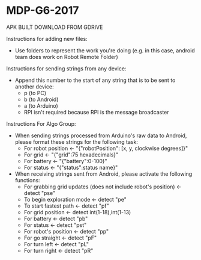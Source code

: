 # MDP-G6-2017

APK BUILT DOWNLOAD FROM GDRIVE

Instructions for adding new files:
- Use folders to represent the work you're doing (e.g. in this case, android team does work on Robot Remote Folder)


Instructions for sending strings from any device:
- Append this number to the start of any string that is to be sent to another device:
	- p (to PC)
	- b (to Android)
	- a (to Arduino)
	- RPI isn't required because RPI is the message broadcaster

Instructions For Algo Group:
- When sending strings processed from Arduino's raw data to Android, please format these strings for the following task:
	- For robot position <- "{"robotPosition": [x, y, clockwise degrees]}"
	- For grid <- "{"grid":75 hexadecimals}"
	- For battery <- "{"battery":0-100}"
	- For status <- "{"status":status name}"
- When receiving strings sent from Android, please activate the following functions:
	- For grabbing grid updates (does not include robot's position) <- detect "pse"
	- To begin exploration mode <- detect "pe"
	- To start fastest path <- detect "pf"
	- For grid position <- detect int(1-18),int(1-13)
	- For battery <- detect "pb"
	- For status <- detect "pst"
	- For robot's position <- detect "pp"
	- For go straight <- detect "pF"
	- For turn left <- detect "pL"
	- For turn right <- detect "pR"